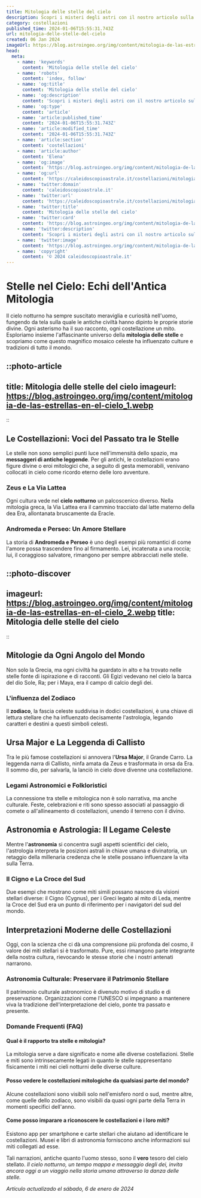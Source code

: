 ```yaml
---
title: Mitologia delle stelle del cielo
description: Scopri i misteri degli astri con il nostro articolo sulla mitologia stellare. Esplora antiche leggende italiane del cielo notturno. Avventurati nellignoto!
category: costellazioni
published_time: 2024-01-06T15:55:31.743Z
url: mitologia-delle-stelle-del-cielo
created: 06 Jan 2024
imageUrl: https://blog.astroingeo.org/img/content/mitologia-de-las-estrellas-en-el-cielo_1.webp
head:
  meta:
    - name: 'keywords'
      content: 'Mitologia delle stelle del cielo'
    - name: 'robots'
      content: 'index, follow'
    - name: 'og:title'
      content: 'Mitologia delle stelle del cielo'
    - name: 'og:description'
      content: 'Scopri i misteri degli astri con il nostro articolo sulla mitologia stellare. Esplora antiche leggende italiane del cielo notturno. Avventurati nellignoto!'
    - name: 'og:type'
      content: 'article'
    - name: 'article:published_time'
      content: '2024-01-06T15:55:31.743Z'
    - name: 'article:modified_time'
      content: '2024-01-06T15:55:31.743Z'
    - name: 'article:section'
      content: 'costellazioni'
    - name: 'article:author'
      content: 'Elena'
    - name: 'og:image'
      content: 'https://blog.astroingeo.org/img/content/mitologia-de-las-estrellas-en-el-cielo_1.webp'
    - name: 'og:url'
      content: 'https://caleidoscopioastrale.it/costellazioni/mitologia-delle-stelle-del-cielo'
    - name: 'twitter:domain'
      content: 'caleidoscopioastrale.it'
    - name: 'twitter:url'
      content: 'https://caleidoscopioastrale.it/costellazioni/mitologia-delle-stelle-del-cielo'
    - name: 'twitter:title'
      content: 'Mitologia delle stelle del cielo'
    - name: 'twitter:card'
      content: 'https://blog.astroingeo.org/img/content/mitologia-de-las-estrellas-en-el-cielo_1.webp'
    - name: 'twitter:description'
      content: 'Scopri i misteri degli astri con il nostro articolo sulla mitologia stellare. Esplora antiche leggende italiane del cielo notturno. Avventurati nellignoto!'
    - name: 'twitter:image'
      content: 'https://blog.astroingeo.org/img/content/mitologia-de-las-estrellas-en-el-cielo_1.webp'
    - name: 'copyright'
      content: '© 2024 caleidoscopioastrale.it'
---
```

# Stelle nel Cielo: Echi dell'Antica Mitologia

Il cielo notturno ha sempre suscitato meraviglia e curiosità nell'uomo, fungendo da tela sulla quale le antiche civiltà hanno dipinto le proprie storie divine. Ogni asterismo ha il suo racconto, ogni costellazione un mito. Esploriamo insieme l'affascinante universo della **mitologia delle stelle** e scopriamo come questo magnifico mosaico celeste ha influenzato culture e tradizioni di tutto il mondo.

::photo-article
---
title: Mitologia delle stelle del cielo
imageurl: https://blog.astroingeo.org/img/content/mitologia-de-las-estrellas-en-el-cielo_1.webp
---
::

## Le Costellazioni: Voci del Passato tra le Stelle

Le stelle non sono semplici punti luce nell'immensità dello spazio, ma **messaggeri di antiche leggende**. Per gli antichi, le costellazioni erano figure divine o eroi mitologici che, a seguito di gesta memorabili, venivano collocati in cielo come ricordo eterno delle loro avventure.

### Zeus e La Via Lattea
Ogni cultura vede nel **cielo notturno** un palcoscenico diverso. Nella mitologia greca, la Via Lattea era il cammino tracciato dal latte materno della dea Era, allontanata bruscamente da Eracle.

### Andromeda e Perseo: Un Amore Stellare
La storia di **Andromeda e Perseo** è uno degli esempi più romantici di come l'amore possa trascendere fino al firmamento. Lei, incatenata a una roccia; lui, il coraggioso salvatore, rimangono per sempre abbracciati nelle stelle.

::photo-discover
---
imageurl: https://blog.astroingeo.org/img/content/mitologia-de-las-estrellas-en-el-cielo_2.webp
title: Mitologia delle stelle del cielo
---
::

## Mitologie da Ogni Angolo del Mondo

Non solo la Grecia, ma ogni civiltà ha guardato in alto e ha trovato nelle stelle fonte di ispirazione e di racconti. Gli Egizi vedevano nel cielo la barca del dio Sole, Ra; per i Maya, era il campo di calcio degli dei.

### L'influenza del Zodiaco
Il **zodiaco**, la fascia celeste suddivisa in dodici costellazioni, è una chiave di lettura stellare che ha influenzato decisamente l'astrologia, legando caratteri e destini a questi simboli celesti.

## Ursa Major e La Leggenda di Callisto

Tra le più famose costellazioni si annovera l'**Ursa Major**, il Grande Carro. La leggenda narra di Callisto, ninfa amata da Zeus e trasformata in orsa da Era. Il sommo dio, per salvarla, la lanciò in cielo dove divenne una costellazione.

### Legami Astronomici e Folkloristici

La connessione tra stelle e mitologica non è solo narrativa, ma anche culturale. Feste, celebrazioni e riti sono spesso associati al passaggio di comete o all'allineamento di costellazioni, unendo il terreno con il divino.

## Astronomia e Astrologia: Il Legame Celeste

Mentre l'**astronomia** si concentra sugli aspetti scientifici del cielo, l'astrologia interpreta le posizioni astrali in chiave umana e divinatoria, un retaggio della millenaria credenza che le stelle possano influenzare la vita sulla Terra.

### Il Cigno e La Croce del Sud

Due esempi che mostrano come miti simili possano nascere da visioni stellari diverse: il Cigno (Cygnus), per i Greci legato al mito di Leda, mentre la Croce del Sud era un punto di riferimento per i navigatori del sud del mondo.

## Interpretazioni Moderne delle Costellazioni

Oggi, con la scienza che ci dà una comprensione più profonda del cosmo, il valore dei miti stellari si è trasformato. Pure, essi rimangono parte integrante della nostra cultura, rievocando le stesse storie che i nostri antenati narrarono.

### Astronomia Culturale: Preservare il Patrimonio Stellare

Il patrimonio culturale astronomico è divenuto motivo di studio e di preservazione. Organizzazioni come l'UNESCO si impegnano a mantenere viva la tradizione dell'interpretazione del cielo, ponte tra passato e presente.

### Domande Frequenti (FAQ)

#### Qual è il rapporto tra stelle e mitologia?
La mitologia serve a dare significato e nome alle diverse costellazioni. Stelle e miti sono intrinsecamente legati in quanto le stelle rappresentano fisicamente i miti nei cieli notturni delle diverse culture.

#### Posso vedere le costellazioni mitologiche da qualsiasi parte del mondo?
Alcune costellazioni sono visibili solo nell'emisfero nord o sud, mentre altre, come quelle dello zodiaco, sono visibili da quasi ogni parte della Terra in momenti specifici dell'anno.

#### Come posso imparare a riconoscere le costellazioni e i loro miti?
Esistono app per smartphone e carte stellari che aiutano ad identificare le costellazioni. Musei e libri di astronomia forniscono anche informazioni sui miti collegati ad esse.

Tali narrazioni, antiche quanto l'uomo stesso, sono il **vero** tesoro del cielo stellato. *Il cielo notturno, un tempo mappa e messaggio degli dei, invita ancora oggi a un viaggio nella storia umana attraverso la danza delle stelle.*

_Artículo actualizado el sábado, 6 de enero de 2024_